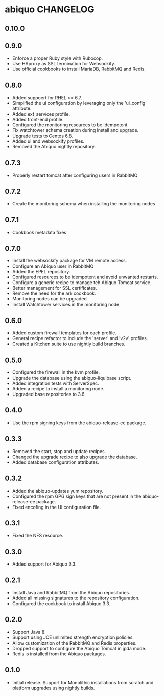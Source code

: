 abiquo CHANGELOG
================

## 0.10.0

## 0.9.0

* Enforce a proper Ruby style with Rubocop.
* Use HAproxy as SSL termination for Websockify.
* Use official cookbooks to install MariaDB, RabbitMQ and Redis.

## 0.8.0

* Added suppoert for RHEL >= 6.7.
* Simplified the ui configuration by leveraging only the 'ui_config' attribute.
* Added ext_services profile.
* Added front-end profile.
* Configured the monitoring resources to be idempotent.
* Fix watchtower schema creation during install and upgrade.
* Upgrade tests to Centos 6.8.
* Added ui and websockify profiles.
* Removed the Abiquo nightly repository.

## 0.7.3

* Properly restart tomcat after configuring users in RabbitMQ

## 0.7.2

* Create the monitoring schema when installing the monitoring nodes

## 0.7.1

* Cookbook metadata fixes

## 0.7.0

* Install the websockify package for VM remote access.
* Configure an Abiquo user in RabbitMQ
* Added the EPEL repository.
* Configured resources to be idempotent and avoid unwanted restarts.
* Configure a generic recipe to manage teh Abiquo Tomcat service.
* Better management for SSL certificates.
* Remove the need for the ark cookbook.
* Monitoring nodes can be upgraded
* Install Watchtower services in the monitoring node

## 0.6.0

* Added custom firewall templates for each profile.
* General recipe refactor to include the 'server' and 'v2v' profiles.
* Created a Kitchen suite to use nightly build branches. 

## 0.5.0

* Configured the firewall in the kvm profile.
* Upgrade the database using the abiquo-liquibase script.
* Added integration tests with ServerSpec.
* Added a recipe to install a monitoring node.
* Upgraded base repositories to 3.6.

## 0.4.0

* Use the rpm signing keys from the abiquo-release-ee package.

## 0.3.3

* Removed the start, stop and update recipes.
* Changed the upgrade recipe to also upgrade the database.
* Added database configuration attributes.

## 0.3.2

* Added the abiquo-updates yum repository.
* Configured the rpm GPG sign keys that are not present in the abiquo-release-ee package.
* Fixed encofing in the UI configuration file.

## 0.3.1

* Fixed the NFS resource.

## 0.3.0

* Added support for Abiquo 3.3.

## 0.2.1

* Install Java and RabbitMQ from the Abiquo repositories.
* Added all missing signatures to the repository configuration.
* Configured the cookbook to install Abiquo 3.3.

## 0.2.0

* Support Java 8.
* Support using JCE unlimited strength encryption policies.
* Allow customization of the RabbitMQ and Redis properties.
* Dropped support to configure the Abiquo Tomcat in jpda mode.
* Redis is installed from the Abiquo packages.

## 0.1.0

* Initial release. Support for Monolithic installations from scratch and platform upgrades using nightly builds.
